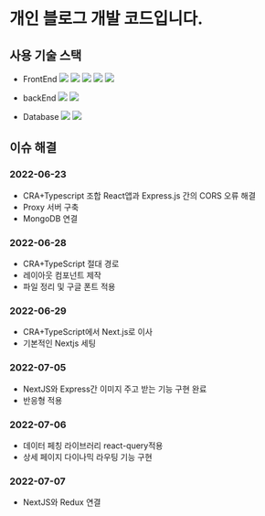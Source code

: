 # 개인 블로그 개발 코드입니다. 
## 사용 기술 스택

- FrontEnd
<img src="https://img.shields.io/badge/React-61DAFB?style=flat-square&logo=React&logoColor=white"/></a>
<img src="https://img.shields.io/badge/NextJS-000000?style=flat-square&logo=Next.js&logoColor=white"/></a>
<img src="https://img.shields.io/badge/Redux-764ABC?style=flat-square&logo=Redux&logoColor=white"/></a>
<img src="https://img.shields.io/badge/styled-components-DB7093?style=flat-square&logo=styled-components&logoColor=white"/></a>
<img src="https://img.shields.io/badge/React Query-FF4154?style=flat-square&logo=React Query&logoColor=white"/></a>

- backEnd
<img src="https://img.shields.io/badge/Express-000000?style=flat-square&logo=Express&logoColor=white"/></a>
<img src="https://img.shields.io/badge/Sequelize-52B0E7?style=flat-square&logo=Sequelize&logoColor=white"/></a>

- Database
<img src="https://img.shields.io/badge/MongoDB-47A248?style=flat-square&logo=MongoDB&logoColor=white"/></a>
<img src="https://img.shields.io/badge/MySQL-4479A1?style=flat-square&logo=MySQL&logoColor=white"/></a>


## 이슈 해결
### 2022-06-23
- CRA+Typescript 조합 React앱과 Express.js 간의 CORS 오류 해결
- Proxy 서버 구축
- MongoDB 연결 

### 2022-06-28
- CRA+TypeScript 절대 경로
- 레이아웃 컴포넌트 제작
- 파일 정리 및 구글 폰트 적용

### 2022-06-29
- CRA+TypeScript에서 Next.js로 이사
- 기본적인 Nextjs 세팅 

### 2022-07-05
- NextJS와 Express간 이미지 주고 받는 기능 구현 완료 
- 반응형 적용 

### 2022-07-06
- 데이터 페칭 라이브러리 react-query적용 
- 상세 페이지 다이나믹 라우팅 기능 구현 

### 2022-07-07
- NextJS와 Redux 연결 

